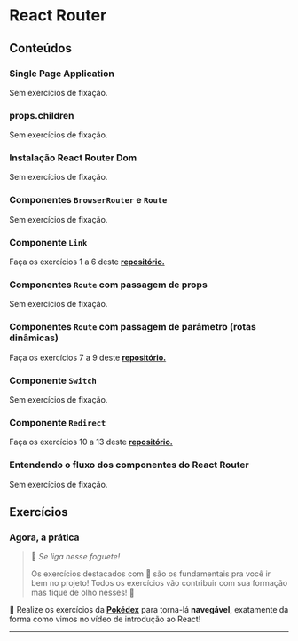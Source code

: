 # React Router

## Conteúdos

### Single Page Application

Sem exercícios de fixação.

### props.children

Sem exercícios de fixação.

### Instalação React Router Dom

Sem exercícios de fixação.

### Componentes `BrowserRouter` e `Route`

Sem exercícios de fixação.

### Componente `Link`

Faça os exercícios 1 a 6 deste **[repositório.](https://github.com/tryber/comprehension-exercises-router)**

### Componentes `Route` com passagem de props

Sem exercícios de fixação.

### Componentes `Route` com passagem de parâmetro (rotas dinâmicas)

Faça os exercícios 7 a 9 deste **[repositório.](https://github.com/tryber/comprehension-exercises-router)**

### Componente `Switch`

Sem exercícios de fixação.

### Componente `Redirect`

Faça os exercícios 10 a 13 deste **[repositório.](https://github.com/tryber/comprehension-exercises-router)**

### Entendendo o fluxo dos componentes do React Router

Sem exercícios de fixação.

## Exercícios

### Agora, a prática

> 🚀 *Se liga nesse foguete!*
>
> Os exercícios destacados com 🚀 são os fundamentais pra você ir bem no projeto! Todos os exercícios vão contribuir com sua formação mas fique de olho nesses! 👀

🚀 Realize os exercícios da **[Pokédex](https://github.com/tryber/exercise-pokedex-router)** para torna-lá **navegável**, exatamente da forma como vimos no vídeo de introdução ao React!

---

